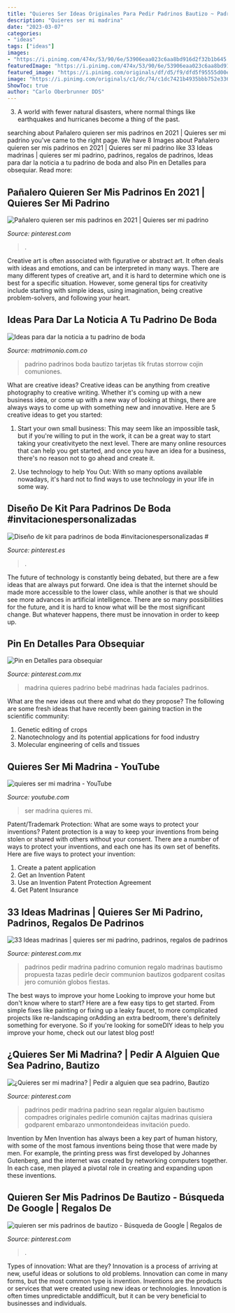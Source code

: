 ```yaml
---
title: "Quieres Ser Ideas Originales Para Pedir Padrinos Bautizo ~ Padrino Padrinos Boda Bautizo Tarjetas Tik Frutas Storrow Cojin Comuniones"
description: "Quieres ser mi madrina"
date: "2023-03-07"
categories:
- "ideas"
tags: ["ideas"]
images:
- "https://i.pinimg.com/474x/53/90/6e/53906eaa023c6aa8bd916d2f32b1b645.jpg"
featuredImage: "https://i.pinimg.com/474x/53/90/6e/53906eaa023c6aa8bd916d2f32b1b645.jpg"
featured_image: "https://i.pinimg.com/originals/df/d5/f9/dfd5f95555d00e151a5b06c8a28244ad.jpg"
image: "https://i.pinimg.com/originals/c1/dc/74/c1dc7421b4935bbb752e336c250e4cf3.jpg"
ShowToc: true
author: "Carlo Oberbrunner DDS"
---
```



3. A world with fewer natural disasters, where normal things like earthquakes and hurricanes become a thing of the past. 

	

		
searching about Pañalero quieren ser mis padrinos en 2021 | Quieres ser mi padrino you've came to the right page. We have 8 Images about Pañalero quieren ser mis padrinos en 2021 | Quieres ser mi padrino like 33 Ideas madrinas | quieres ser mi padrino, padrinos, regalos de padrinos, Ideas para dar la noticia a tu padrino de boda and also Pin en Detalles para obsequiar. Read more:
		
    
## Pañalero Quieren Ser Mis Padrinos En 2021 | Quieres Ser Mi Padrino

<img loading=lazy src="https://i.pinimg.com/736x/c5/50/f2/c550f20dc9fa248c2d1ff184d05172af.jpg" onerror="this.onerror=null;this.src='https://tse3.mm.bing.net/th?id=OIP.Kgkum9YRLAimee0CRikarwHaNK&amp;pid=15.1';" alt="Pañalero quieren ser mis padrinos en 2021 | Quieres ser mi padrino">

_Source: pinterest.com_

>. 

	

Creative art is often associated with figurative or abstract art. It often deals with ideas and emotions, and can be interpreted in many ways. There are many different types of creative art, and it is hard to determine which one is best for a specific situation. However, some general tips for creativity include starting with simple ideas, using imagination, being creative problem-solvers, and following your heart.

    
## Ideas Para Dar La Noticia A Tu Padrino De Boda

<img loading=lazy src="https://cdn0.matrimonio.com.co/usr/5/1/0/6/cfb_78998.jpg" onerror="this.onerror=null;this.src='https://tse3.mm.bing.net/th?id=OIP.Qdz_NFfV3KAC6HmkwbwN6gHaHa&amp;pid=15.1';" alt="Ideas para dar la noticia a tu padrino de boda">

_Source: matrimonio.com.co_

>padrino padrinos boda bautizo tarjetas tik frutas storrow cojin comuniones. 

	

What are creative ideas?
Creative ideas can be anything from creative photography to creative writing. Whether it's coming up with a new business idea, or come up with a new way of looking at things, there are always ways to come up with something new and innovative. Here are 5 creative ideas to get you started: 
1) Start your own small business: This may seem like an impossible task, but if you're willing to put in the work, it can be a great way to start taking your creativityeto the next level. There are many online resources that can help you get started, and once you have an idea for a business, there's no reason not to go ahead and create it. 

2) Use technology to help You Out: With so many options available nowadays, it's hard not to find ways to use technology in your life in some way.

    
## Diseño De Kit Para Padrinos De Boda #invitacionespersonalizadas #

<img loading=lazy src="https://i.pinimg.com/originals/b6/98/89/b69889f7e8e169ea97569fb767faa647.jpg" onerror="this.onerror=null;this.src='https://tse4.mm.bing.net/th?id=OIP.YTPVbKetxU9HFI75xeVlsgHaFj&amp;pid=15.1';" alt="Diseño de kit para padrinos de boda #invitacionespersonalizadas #">

_Source: pinterest.es_

>. 

	

The future of technology is constantly being debated, but there are a few ideas that are always put forward. One idea is that the internet should be made more accessible to the lower class, while another is that we should see more advances in artificial intelligence. There are so many possibilities for the future, and it is hard to know what will be the most significant change. But whatever happens, there must be innovation in order to keep up.

    
## Pin En Detalles Para Obsequiar

<img loading=lazy src="https://i.pinimg.com/originals/df/d5/f9/dfd5f95555d00e151a5b06c8a28244ad.jpg" onerror="this.onerror=null;this.src='https://tse3.mm.bing.net/th?id=OIP.BU04-1Pu5E9yaqTORlWGugHaLH&amp;pid=15.1';" alt="Pin en Detalles para obsequiar">

_Source: pinterest.com.mx_

>madrina quieres padrino bebé madrinas hada faciales padrinos. 

	

What are the new ideas out there and what do they propose?
The following are some fresh ideas that have recently been gaining traction in the scientific community: 
1. Genetic editing of crops
2. Nanotechnology and its potential applications for food industry
3. Molecular engineering of cells and tissues 

    
## Quieres Ser Mi Madrina - YouTube

<img loading=lazy src="https://i.ytimg.com/vi/H-rRWwtRXZg/maxresdefault.jpg" onerror="this.onerror=null;this.src='https://tse2.mm.bing.net/th?id=OIP.l-YhR7dzgpTeVKyw5j1pkwHaEK&amp;pid=15.1';" alt="quieres ser mi madrina - YouTube">

_Source: youtube.com_

>ser madrina quieres mi. 

	

Patent/Trademark Protection: What are some ways to protect your inventions?
Patent protection is a way to keep your inventions from being stolen or shared with others without your consent. There are a number of ways to protect your inventions, and each one has its own set of benefits. Here are five ways to protect your invention: 
1. Create a patent application 
2. Get an Invention Patent 
3. Use an Invention Patent Protection Agreement 
4. Get Patent Insurance 

    
## 33 Ideas Madrinas | Quieres Ser Mi Padrino, Padrinos, Regalos De Padrinos

<img loading=lazy src="https://i.pinimg.com/474x/53/90/6e/53906eaa023c6aa8bd916d2f32b1b645.jpg" onerror="this.onerror=null;this.src='https://tse4.mm.bing.net/th?id=OIP.uYcHjsDKhCo7WfxUzC_xBgAAAA&amp;pid=15.1';" alt="33 Ideas madrinas | quieres ser mi padrino, padrinos, regalos de padrinos">

_Source: pinterest.com.mx_

>padrinos pedir madrina padrino comunion regalo madrinas bautismo propuesta tazas pedirle decir communion bautizos godparent cositas jero comunión globos fiestas. 

	

The best ways to improve your home
Looking to improve your home but don't know where to start? Here are a few easy tips to get started. From simple fixes like painting or fixing up a leaky faucet, to more complicated projects like re-landscaping orAdding an extra bedroom, there's definitely something for everyone. So if you're looking for someDIY ideas to help you improve your home, check out our latest blog post!

    
## ¿Quieres Ser Mi Madrina? | Pedir A Alguien Que Sea Padrino, Bautizo

<img loading=lazy src="https://i.pinimg.com/736x/b9/27/42/b92742aa389cae4e409112848d273622.jpg" onerror="this.onerror=null;this.src='https://tse4.mm.bing.net/th?id=OIP.PfAzVdq3_PjqGEWnnEZVZgHaML&amp;pid=15.1';" alt="¿Quieres ser mi madrina? | Pedir a alguien que sea padrino, Bautizo">

_Source: pinterest.com_

>padrinos pedir madrina padrino sean regalar alguien bautismo compadres originales pedirle comunión cajitas madrinas quisiera godparent embarazo unmontondeideas invitación puedo. 

	

Invention by Men
Invention has always been a key part of human history, with some of the most famous inventions being those that were made by men. For example, the printing press was first developed by Johannes Gutenberg, and the internet was created by networking computers together. In each case, men played a pivotal role in creating and expanding upon these inventions.

    
## Quieren Ser Mis Padrinos De Bautizo - Búsqueda De Google | Regalos De

<img loading=lazy src="https://i.pinimg.com/originals/c1/dc/74/c1dc7421b4935bbb752e336c250e4cf3.jpg" onerror="this.onerror=null;this.src='https://tse1.mm.bing.net/th?id=OIP.l1EkfIsBXD45Hcl4U87m4wHaFG&amp;pid=15.1';" alt="quieren ser mis padrinos de bautizo - Búsqueda de Google | Regalos de">

_Source: pinterest.com_

>. 

	

Types of innovation: What are they?
Innovation is a process of arriving at new, useful ideas or solutions to old problems. Innovation can come in many forms, but the most common type is invention. Inventions are the products or services that were created using new ideas or technologies. Innovation is often times unpredictable anddifficult, but it can be very beneficial to businesses and individuals.

